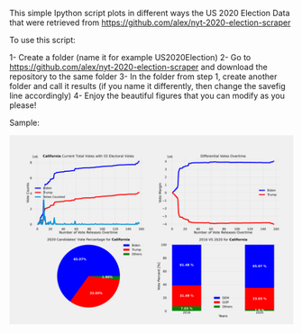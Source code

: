 This simple Ipython script plots in different ways the US 2020 Election Data that were retrieved from https://github.com/alex/nyt-2020-election-scraper

To use this script:

1- Create a folder (name it for example US2020Election)
2- Go to https://github.com/alex/nyt-2020-election-scraper and download the repository to the same folder
3- In the folder from step 1, create another folder and call it results (if you name it differently, then change the savefig line accordingly)
4- Enjoy the beautiful figures that you can modify as you please!

Sample:

<img src="results/US2020Election_California.png">
